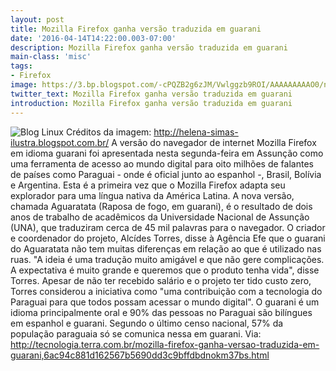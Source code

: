 ```yaml
---
layout: post
title: Mozilla Firefox ganha versão traduzida em guarani
date: '2016-04-14T14:22:00.003-07:00'
description: Mozilla Firefox ganha versão traduzida em guarani
main-class: 'misc'
tags:
- Firefox
image: https://3.bp.blogspot.com/-cPQZB2g6zJM/Vwlggzb9ROI/AAAAAAAAAO0/nsapqXMwaXcqShnRUhL81pUzsMAdG-4Cw/s72-c/%2BMozilla%2BFirefox%2Bganha%2Bvers%25C3%25A3o%2Btraduzida%2Bem%2Bguarani.jpg
twitter_text: Mozilla Firefox ganha versão traduzida em guarani
introduction: Mozilla Firefox ganha versão traduzida em guarani
---
```

![Blog Linux](https://3.bp.blogspot.com/-cPQZB2g6zJM/Vwlggzb9ROI/AAAAAAAAAO0/nsapqXMwaXcqShnRUhL81pUzsMAdG-4Cw/s640/%2BMozilla%2BFirefox%2Bganha%2Bvers%25C3%25A3o%2Btraduzida%2Bem%2Bguarani.jpg "Blog Linux")
Créditos da imagem: http://helena-simas-ilustra.blogspot.com.br/
A versão do navegador de internet Mozilla Firefox em idioma guarani foi apresentada nesta segunda-feira em Assunção como uma ferramenta de acesso ao mundo digital para oito milhões de falantes de países como Paraguai - onde é oficial junto ao espanhol -, Brasil, Bolívia e Argentina.
Esta é a primeira vez que o Mozilla Firefox adapta seu explorador para uma língua nativa da América Latina. A nova versão, chamada Aguaratata (Raposa de fogo, em guarani), é o resultado de dois anos de trabalho de acadêmicos da Universidade Nacional de Assunção (UNA), que traduziram cerca de 45 mil palavras para o navegador.
O criador e coordenador do projeto, Alcídes Torres, disse à Agência Efe que o guarani do Aguaratata não tem muitas diferenças em relação ao que é utilizado nas ruas.
"A ideia é uma tradução muito amigável e que não gere complicações. A expectativa é muito grande e queremos que o produto tenha vida", disse Torres.
Apesar de não ter recebido salário e o projeto ter tido custo zero, Torres considerou a iniciativa como "uma contribuição com a tecnologia do Paraguai para que todos possam acessar o mundo digital".
O guarani é um idioma principalmente oral e 90% das pessoas no Paraguai são bilíngues em espanhol e guarani. Segundo o último censo nacional, 57% da população paraguaia só se comunica nessa em guarani.
Via: http://tecnologia.terra.com.br/mozilla-firefox-ganha-versao-traduzida-em-guarani,6ac94c881d162567b5690dd3c9bffdbdnokm37bs.html
